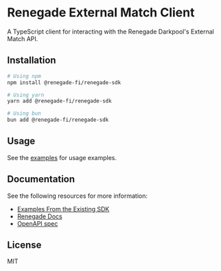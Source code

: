 # Renegade External Match Client

A TypeScript client for interacting with the Renegade Darkpool's External Match API.

## Installation

```bash
# Using npm
npm install @renegade-fi/renegade-sdk

# Using yarn
yarn add @renegade-fi/renegade-sdk

# Using bun
bun add @renegade-fi/renegade-sdk
```

## Usage

See the [examples](examples) for usage examples.

## Documentation

See the following resources for more information:
- [Examples From the Existing SDK](https://github.com/renegade-fi/typescript-sdk/tree/main/examples)
- [Renegade Docs](https://docs.renegade.fi/technical-reference/typescript-sdk#external-atomic-matching)
- [OpenAPI spec](https://github.com/renegade-fi/renegade-docs/blob/main/api-specs/external-match-openapi.yaml)

## License

MIT

